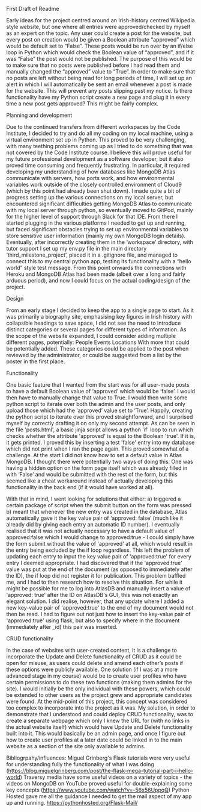 First Draft of Readme

Early ideas for the project centred around an Irish-history centred Wikipedia style website, but one where all entries were approved/checked by myself as an expert on the topic. Any user could create a post for the website, but every post on creation would be given a Boolean attribute “approved” which would be default set to “False”. These posts would be run over by an if/else loop in Python which would check the Boolean value of “approved”, and if it was “False” the post would not be published. The purpose of this would be to make sure that no posts were published before I had read them and manually changed the “approved” value to “True”. 
In order to make sure that no posts are left without being read for long periods of time, I will set up an alert in which I will automatically be sent an email whenever a post is made for the website. This will prevent any posts slipping past my notice. 
Is there functionality have my Python script create a new page and plug it in every time a new post gets approved? This might be fairly complex.

Planning and development

Due to the continued transfers from different workspaces by the Code Institute, I decided to try and do all my coding on my local machine, using a virtual environment set up in Python. This proved to be very challenging, with many teething problems coming up as I tried to do something that was not covered by the Code Institute course. I believe this will prove useful for my future professional development as a software developer, but it also proved time consuming and frequently frustrating. In particular, it required developing my understanding of how databases like MongoDB Atlas communicate with servers, how ports work, and how environmental variables work outside of the closely controlled environment of Cloud9 (which by this point had already been shut down). 
I made quite a bit of progress setting up the various connections on my local server, but encountered significant difficulties getting MongoDB Atlas to communicate with my local server through python, so eventually moved to GitPod, mainly for the higher level of support through Slack for that IDE. From there I started plugging in the various platforms I needed to get up and running, but faced significant obstacles trying to set up environmental variables to store sensitive user information (mainly my own MongoDB login details). Eventually, after incorrectly creating them in the ‘workspace’ directory, with tutor support I set up my env.py file in the main directory ‘third_milestone_project’, placed it in a .gitignore file, and managed to connect this to my central python app, testing its functionality with a “hello world” style test message. From this point onwards the connections with Heroku and MongoDB Atlas had been made (albeit over a long and fairly arduous period), and now I could focus on the actual coding/design of the project.

Design

From an early stage I decided to keep the app to a single page to start. As it was primarily a biography site, emphasising key figures in Irish history with collapsible headings to save space, I did not see the need to introduce distinct categories or several pages for different types of information. As the scope of the website expanded, I could consider adding multiple different pages, potentially:
	People
	Events
	Locations
With more that could be potentially added. These categories could be applied to the post when reviewed by the administrator, or could be suggested from a list by the poster in the first place. 

Functionality

One basic feature that I wanted from the start was for all user-made posts to have a default Boolean value of ‘approved’ which would be ‘false’. I would then have to manually change that value to True. I would then write some python script to iterate over both the admin and the user posts, and only upload those which had the ‘approved’ value set to ‘True’.
Happily, creating the python script to iterate over this proved straightforward, and I surprised myself by correctly drafting it on only my second attempt. As can be seen in the file 'posts.html', a basic jinja script allows a python 'if' loop to run which checks whether the attribute 'approved' is equal to the Boolean 'true'. If it is, it gets printed. I proved this by inserting a test 'false' entry into my database which did not print when I ran the page again.
This proved somewhat of a challenge. At the start I did not know how to set a default value in Atlas MongoDB. I thought there were potentially two ways of doing this. One was having a hidden option on the form page itself which was already filled in with ‘False’ and would be submitted with the rest of the form, but this seemed like a cheat workaround instead of actually developing this functionality in the back end (if it would have worked at all).

With that in mind, I went looking for solutions that either:
    a) triggered a certain package of script when the submit button on the form was pressed
    b) meant that whenever the new entry was created in the database, Atlas automatically gave it the key value pair of ‘approved: false’ (much like it already did by giving each entry an automatic ID number). 
I eventually realised that it was not actually necessary to have a default value of approved:false which I would change to approved:true - I could simply have the form submit without the value of 'approved' at all, which would result in the entry being excluded by the if loop regardless.
This left the problem of updating each entry to input the key value pair of 'approved:true' for every entry I deemed appropriate. I had discovered that if the 'approved:true' value was put at the end of the document (as opposed to immediately after the ID), the if loop did not register it for publication. This problem baffled me, and I had to then research how to resolve this situation. For while it might be possible for me to log into AtlasDB and manually insert a value of 'approved: true' after the ID on AtlasDB's GUI, this was not exactly an elegant solution. I did realise, however, that any update where I added a new key-value pair of 'approved:true' to the end of my document would not then be read. I had to figure out not just how to insert the key-value pair of 'approved:true' using flask, but also to specify where in the document (immediately after _id) this pair was inserted.

CRUD functionality

In the case of websites with user-created content, it is a challenge to incorporate the Update and Delete functionality of CRUD as it could be open for misuse, as users could delete and amend each other’s posts if these options were publicly available. 
One solution (if I was at a more advanced stage in my course) would be to create user profiles who have certain permissions to do these two functions (making them admins for the site). I would initially be the only individual with these powers, which could be extended to other users as the project grew and appropriate candidates were found.
At the mid-point of this project, this concept was considered too complex to incorporate into the project as it was. My solution, in order to demonstrate that I understood and could deploy CRUD functionality, was to create a separate webpage which only I knew the URL for (with no links in the actual website itself) which would have Update and Delete functionality built into it. This would basically be an admin page, and once I figure out how to create user profiles at a later date could be linked in to the main website as a section of the site only available to admins. 

Bibliogrpahy/influences:
Miguel Grinberg's Flask tutorials were very useful for understanding fully the functionality of what I was doing (https://blog.miguelgrinberg.com/post/the-flask-mega-tutorial-part-i-hello-world)
Traversy media have some useful videos on a variety of topics - the videos on MongoDB on YouTube proved useful for double-explaining some key concepts (https://www.youtube.com/watch?v=-56x56UppqQ)
Python Hosted gave me all the guidance I needed to get the mail aspect of my app up and running. https://pythonhosted.org/Flask-Mail/